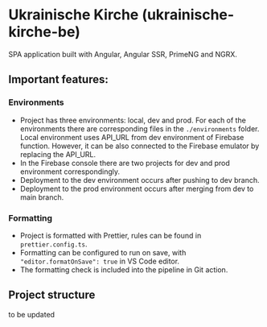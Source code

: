 # Ukrainische Kirche (ukrainische-kirche-be)

SPA application built with Angular, Angular SSR, PrimeNG and NGRX.

## Important features:

### Environments
  - Project has three environments: local, dev and prod. For each of the environments there are corresponding files in the `./environments` folder. Local environment uses API_URL from dev environment of Firebase function. However, it can be also connected to the Firebase emulator by replacing the API_URL.
  - In the Firebase console there are two projects for dev and prod environment correspondingly.
  - Deployment to the dev environment occurs after pushing to dev branch.
  - Deployment to the prod environment occurs after merging from dev to main branch.

### Formatting
  - Project is formatted with Prettier, rules can be found in `prettier.config.ts`.
  - Formatting can be configured to run on save, with `"editor.formatOnSave": true` in VS Code editor.
  - The formatting check is included into the pipeline in Git action.

## Project structure
to be updated

